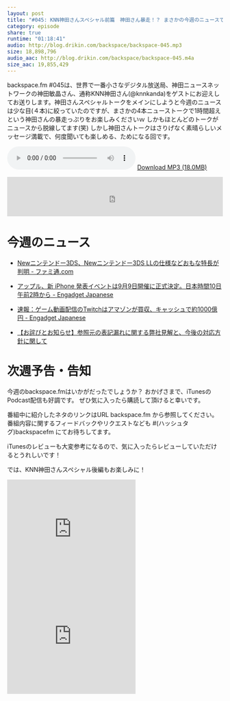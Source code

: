 ```yaml
---
layout: post
title: "#045: KNN神田さんスペシャル前篇　神田さん暴走！？ まさかの今週のニュースで１時間終了ｗ"
category: episode
share: true
runtime: "01:18:41"
audio: http://blog.drikin.com/backspace/backspace-045.mp3
size: 18,898,796
audio_aac: http://blog.drikin.com/backspace/backspace-045.m4a
size_aac: 19,855,429
---
```


backspace.fm #045は、世界で一番小さなデジタル放送局、神田ニュースネットワークの神田敏晶さん、通称KNN神田さん(@knnkanda)をゲストにお迎えしてお送りします。神田さんスペシャルトークをメインにしようと今週のニュースは少な目(４本)に絞っていたのですが、まさかの4本ニューストークで1時間超えという神田さんの暴走っぷりをお楽しみくださいｗ しかもほとんどのトークがニュースから脱線してます(笑) しかし神田さんトークはさりげなく素晴らしいメッセージ満載で、何度聞いても楽しめる、ためになる回です。

<audio src="http://blog.drikin.com/backspace/backspace-045.mp3" controls preload></audio>
[Download MP3 (18.0MB)](http://blog.drikin.com/backspace/backspace-045.mp3)

<iframe src="http://backspace.fm/subscribes.html" width="100%" height="92" scrolling="no" frameborder="0"></iframe>


# 今週のニュース

- [Newニンテンドー3DS、Newニンテンドー3DS LLの仕様などおもな特長が判明 - ファミ通.com](http://www.famitsu.com/news/201408/30060253.html)

- [アップル、新 iPhone 発表イベントは9月9日開催に正式決定。日本時間10日午前2時から - Engadget Japanese](http://japanese.engadget.com/2014/08/28/iphone-9-9-10-2/)

- [速報：ゲーム動画配信のTwitchはアマゾンが買収、キャッシュで約1000億円 - Engadget Japanese](http://japanese.engadget.com/2014/08/25/twitch-1000/)

- [【お詫びとお知らせ】参照元の表記漏れに関する弊社見解と、今後の対応方針に関して](http://newspicks.com/w/news/592407)

# 次週予告・告知

今週のbackspace.fmはいかがだったでしょうか？
おかげさまで、iTunesのPodcast配信も好調です。
ぜひ気に入ったら購読して頂けると幸いです。

番組中に紹介したネタのリンクはURL backspace.fm から参照してください。
番組内容に関するフィードバックやリクエストなども #(ハッシュタグ)backspacefm にてお待ちしてます。

iTunesのレビューも大変参考になるので、気に入ったらレビューしていただけるとうれしいです！

では、KNN神田さんスペシャル後編もお楽しみに！

<iframe src="http://rcm-fe.amazon-adsystem.com/e/cm?t=driftking-22&o=9&p=12&l=bn1&mode=videogames-jp&browse=637394&fc1=000000&lt1=_blank&lc1=3366FF&bg1=FFFFFF&f=ifr" marginwidth="0" marginheight="0" width="300" height="250" border="0" frameborder="0" style="border:none;" scrolling="no"></iframe>
<iframe src="http://rcm-fe.amazon-adsystem.com/e/cm?t=driftking-22&o=9&p=12&l=bn1&mode=computers-jp&browse=2127209051&fc1=000000&lt1=_blank&lc1=3366FF&bg1=FFFFFF&f=ifr" marginwidth="0" marginheight="0" width="300" height="250" border="0" frameborder="0" style="border:none;" scrolling="no"></iframe>



